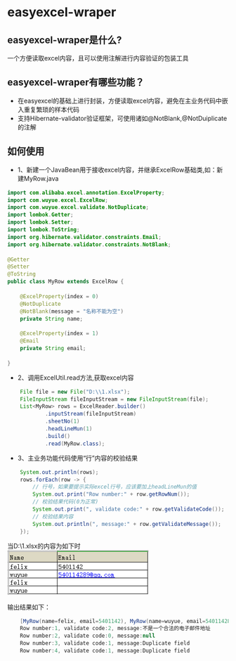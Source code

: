 # easyexcel-wraper

## easyexcel-wraper是什么?

一个方便读取excel内容，且可以使用注解进行内容验证的包装工具

## easyexcel-wraper有哪些功能？

* 在easyexcel的基础上进行封装，方便读取excel内容，避免在主业务代码中嵌入重复繁琐的样本代码
* 支持Hibernate-validator验证框架，可使用诸如@NotBlank,@NotDuiplicate的注解

## 如何使用

* 1、新建一个JavaBean用于接收excel内容，并继承ExcelRow基础类,如：新建MyRow.java

```java
import com.alibaba.excel.annotation.ExcelProperty;
import com.wuyue.excel.ExcelRow;
import com.wuyue.excel.validate.NotDuplicate;
import lombok.Getter;
import lombok.Setter;
import lombok.ToString;
import org.hibernate.validator.constraints.Email;
import org.hibernate.validator.constraints.NotBlank;

@Getter
@Setter
@ToString
public class MyRow extends ExcelRow {

    @ExcelProperty(index = 0)
    @NotDuplicate
    @NotBlank(message = "名称不能为空")
    private String name;

    @ExcelProperty(index = 1)
    @Email
    private String email;

}

```

* 2、调用ExcelUtil.read方法,获取excel内容

```java
    File file = new File("D:\\1.xlsx");
    FileInputStream fileInputStream = new FileInputStream(file);
    List<MyRow> rows = ExcelReader.builder()
            .inputStream(fileInputStream)
            .sheetNo(1)
            .headLineMun(1)
            .build()
            .read(MyRow.class);
```

* 3、主业务功能代码使用“行”内容的校验结果

```java
    System.out.println(rows);
    rows.forEach(row -> {
        // 行号，如果要提示实际excel行号，应该要加上headLineMun的值
        System.out.print("Row number:" + row.getRowNum());
        // 校验结果代码(0为正常)
        System.out.print(", validate code:" + row.getValidateCode());
        // 校验结果内容
        System.out.println(", message:" + row.getValidateMessage());
    });
```
当D:\\1.xlsx的内容为如下时<br/>
![text](https://github.com/Felix0525/assets/blob/master/20190501-0001.png?raw=true)

输出结果如下：<br/>

```java
    [MyRow(name=felix, email=5401142), MyRow(name=wuyue, email=540114289@qq.com), MyRow(name=felix, email=null), MyRow(name=wuyue, email=null)]
    Row number:1, validate code:2, message:不是一个合法的电子邮件地址
    Row number:2, validate code:0, message:null
    Row number:3, validate code:1, message:Duplicate field
    Row number:4, validate code:1, message:Duplicate field
```
